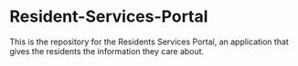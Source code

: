 # Resident-Services-Portal
This is the repository for the Residents Services Portal, an application that gives the residents the information they care about.
